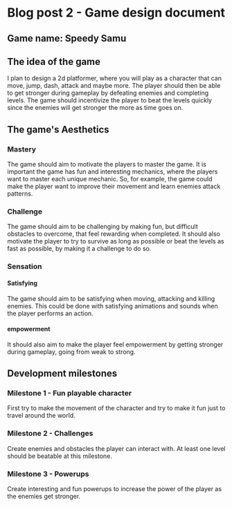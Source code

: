 ﻿# Blog post 2 - Game design document

## Game name: Speedy Samu

##  The idea of the game
I plan to design a 2d platformer, where you will play as a character that can move, jump, dash, attack and maybe more. The player should then be able to get stronger during gameplay by defeating enemies and completing levels. The game should incentivize the player to beat the levels quickly since the enemies will get stronger the more as time goes on.

## The game's Aesthetics

### Mastery
The game should aim to motivate the players to master the game. It is important the game has fun and interesting mechanics, where the players want to master each unique mechanic. So, for example, the game could make the player want to improve their movement and learn enemies attack patterns.


### Challenge
The game should aim to be challenging by making fun, but difficult obstacles to overcome, that feel rewarding when completed. It should also motivate the player to try to survive as long as possible or beat the levels as fast as possible, by making it a challenge to do so.

### Sensation
#### Satisfying
The game should aim to be satisfying when moving, attacking and killing enemies. This could be done with satisfying animations and sounds when the player performs an action.
#### empowerment
It should also aim to make the player feel empowerment by getting stronger during gameplay, going from weak to strong.

##  Development milestones

### Milestone 1 - Fun playable character
First try to make the movement of the character and try to make it fun just to travel around the world.

### Milestone 2 - Challenges
Create enemies and obstacles the player can interact with. At least one level should be beatable at this milestone.

### Milestone 3 - Powerups
Create interesting and fun powerups to increase the power of the player as the enemies get stronger.
